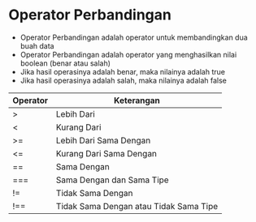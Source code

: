 # Operator Perbandingan

- Operator Perbandingan adalah operator untuk membandingkan dua buah data
- Operator Perbandingan adalah operator yang menghasilkan nilai boolean (benar
  atau salah)
- Jika hasil operasinya adalah benar, maka nilainya adalah true
- Jika hasil operasinya adalah salah, maka nilainya adalah false

| Operator | Keterangan                             |
| -------- | -------------------------------------- |
| >        | Lebih Dari                             |
| <        | Kurang Dari                            |
| >=       | Lebih Dari Sama Dengan                 |
| <=       | Kurang Dari Sama Dengan                |
| ==       | Sama Dengan                            |
| ===      | Sama Dengan dan Sama Tipe              |
| !=       | Tidak Sama Dengan                      |
| !==      | Tidak Sama Dengan atau Tidak Sama Tipe |

